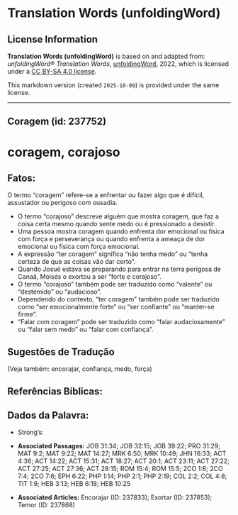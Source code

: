 # Translation Words (unfoldingWord)

## License Information

**Translation Words (unfoldingWord)** is based on and adapted from: _unfoldingWord® Translation Words_, [unfoldingWord](https://unfoldingword.org/utw), 2022, which is licensed under a [CC BY-SA 4.0 license](https://creativecommons.org/licenses/by-sa/4.0/legalcode.en).

This markdown version (created `2025-10-09`) is provided under the same license.



--------------------------------

## Coragem (id: 237752)

coragem, corajoso
=================

Fatos:
------

O termo “coragem” refere\-se a enfrentar ou fazer algo que é difícil, assustador ou perigoso com ousadia.

* O termo “corajoso” descreve alguém que mostra coragem, que faz a coisa certa mesmo quando sente medo ou é pressionado a desistir.
* Uma pessoa mostra coragem quando enfrenta dor emocional ou física com força e perseverança ou quando enfrenta a ameaça de dor emocional ou física com força emocional.
* A expressão “ter coragem” significa “não tenha medo” ou “tenha certeza de que as coisas vão dar certo”.
* Quando Josué estava se preparando para entrar na terra perigosa de Canaã, Moisés o exortou a ser “forte e corajoso”.
* O termo “corajoso” também pode ser traduzido como “valente” ou “destemido” ou “audacioso”.
* Dependendo do contexto, “ter coragem” também pode ser traduzido como “ser emocionalmente forte” ou “ser confiante” ou “manter\-se firme”.
* “Falar com coragem” pode ser traduzido como “falar audaciosamente” ou “falar sem medo” ou “falar com confiança”.

Sugestões de Tradução
---------------------

(Veja também: encorajar, confiança, medo, força)

Referências Bíblicas:
---------------------

Dados da Palavra:
-----------------

* Strong’s:

* **Associated Passages:** JOB 31:34; JOB 32:15; JOB 39:22; PRO 31:29; MAT 9:2; MAT 9:22; MAT 14:27; MRK 6:50; MRK 10:49; JHN 16:33; ACT 4:36; ACT 14:22; ACT 15:31; ACT 18:27; ACT 20:1; ACT 23:11; ACT 27:22; ACT 27:25; ACT 27:36; ACT 28:15; ROM 15:4; ROM 15:5; 2CO 1:6; 2CO 7:4; 2CO 7:6; EPH 6:22; PHP 1:14; PHP 2:1; PHP 2:19; COL 2:2; COL 4:8; TIT 1:9; HEB 3:13; HEB 6:18; HEB 10:25
* **Associated Articles:** Encorajar (ID: 237833); Exortar (ID: 237853); Temor (ID: 237868)

